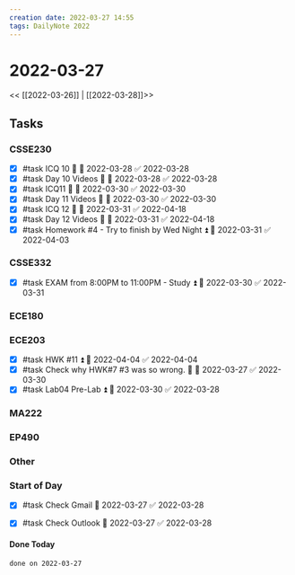 ```yaml
---
creation date: 2022-03-27 14:55
tags: DailyNote 2022
---
```



# 2022-03-27

<< [[2022-03-26]] | [[2022-03-28]]>>

## Tasks

### CSSE230
- [x] #task ICQ 10 🔼 📅 2022-03-28 ✅ 2022-03-28
- [x] #task Day 10 Videos 🔽 📅 2022-03-28 ✅ 2022-03-28
- [x] #task ICQ11 🔼 📅 2022-03-30 ✅ 2022-03-30
- [x] #task Day 11 Videos 🔽 📅 2022-03-30 ✅ 2022-03-30
- [x] #task ICQ 12 🔼 📅 2022-03-31 ✅ 2022-04-18
- [x] #task Day 12 Videos 🔽 📅 2022-03-31 ✅ 2022-04-18
- [x] #task Homework #4 - Try to finish by Wed Night ⏫ 📅 2022-03-31 ✅ 2022-04-03

### CSSE332
- [x] #task EXAM from 8:00PM to 11:00PM - Study ⏫ 📅 2022-03-30 ✅ 2022-03-31

### ECE180

### ECE203
- [x] #task HWK #11 ⏫ 📅 2022-04-04 ✅ 2022-04-04
- [x] #task Check why HWK#7 #3 was so wrong. 🔼 📅 2022-03-27 ✅ 2022-03-30
- [x] #task Lab04 Pre-Lab ⏫ 📅 2022-03-30 ✅ 2022-03-28

### MA222

### EP490

### Other

### Start of Day
- [x] #task Check Gmail 📅 2022-03-27 ✅ 2022-03-28
- [x] #task Check Outlook 📅 2022-03-27 ✅ 2022-03-28




#### Done Today

```tasks
done on 2022-03-27
```